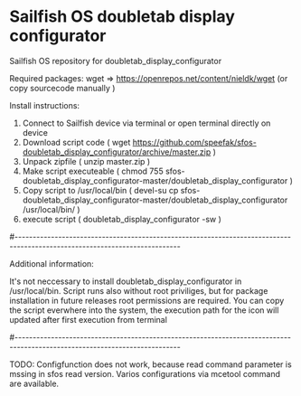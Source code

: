 # Sailfish OS doubletab display configurator

Sailfish OS repository for doubletab_display_configurator

Required packages: wget => https://openrepos.net/content/nieldk/wget (or copy sourcecode manually )

Install instructions:
1. Connect to Sailfish device via terminal or open terminal directly on device
2. Download script code ( wget https://github.com/speefak/sfos-doubletab_display_configurator/archive/master.zip )
3. Unpack zipfile ( unzip master.zip )
4. Make script executeable ( chmod 755 sfos-doubletab_display_configurator-master/doubletab_display_configurator )
5. Copy script to /usr/local/bin ( devel-su cp sfos-doubletab_display_configurator-master/doubletab_display_configurator /usr/local/bin/ ) 
6. execute script ( doubletab_display_configurator -sw )

#---------------------------------------------------------------------------------------------------------------------------

Additional information:

It's not neccessary to install doubletab_display_configurator in /usr/local/bin. Script runs also without root priviliges, but for package installation in future releases root permissions are required. You can copy the script everwhere into the system, the execution path for the icon will updated after first execution from terminal 


#---------------------------------------------------------------------------------------------------------------------------

TODO: Configfunction does not work, because read command parameter is mssing in sfos read version. Varios configurations via mcetool command are available. 
